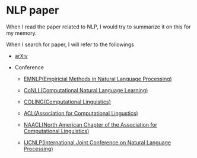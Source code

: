 # NLP paper 

When I read the paper related to NLP, I would try to summarize it on this for my memory.

When I search for paper, I will refer to the followings 

- [arXiv](https://arxiv.org/) 

- Conference 

  - [EMNLP(Empiricial Methods in Natural Language Processing)](http://emnlp2018.org/)

  - [CoNLL(Computational Natural Language Learning)](http://www.conll.org/)

  - [COLING(Computational Linguistics)](http://coling2018.org/)

  - [ACL(Association for Computational Lingustics)](https://acl2018.org/)
 
  - [NAACL(North American Chapter of the Association for Computational Linguistics)](http://naacl.org/)
 
  - [IJCNLP(International Joint Conference on Natural Language Processing)](http://ijcnlp2017.org)
